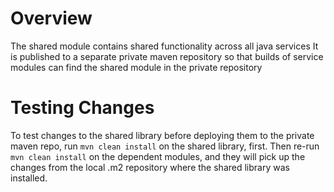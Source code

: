 # Overview

The shared module contains shared functionality across all java services
It is published to a separate private maven repository so that builds of service modules can find the shared module in
the private repository

# Testing Changes

To test changes to the shared library before deploying them to the private maven repo, run `mvn clean install` on the
shared
library, first. Then re-run `mvn clean install` on the dependent modules, and they will pick up the changes from the
local
.m2 repository where the shared library was installed.